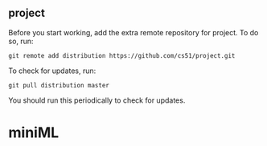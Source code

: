 
## project




Before you start working, add the extra remote repository for project. To do so, run:

`git remote add distribution https://github.com/cs51/project.git`

To check for updates, run:

`git pull distribution master`

You should run this periodically to check for updates.

# miniML
